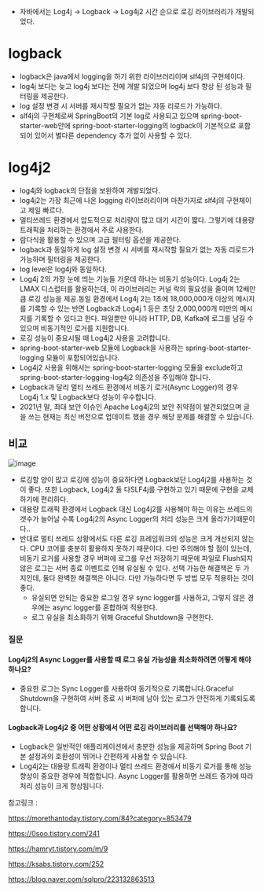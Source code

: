 
- 자바에서는 Log4j → Logback → Log4j2 시간 순으로 로깅 라이브러리가 개발되었다.

# logback
- logback은 java에서 logging을 하기 위한 라이브러리이며 slf4j의 구현체이다.
- log4j 보다는 늦고 log4j 보다는 전에 개발 되었으며 log4j 보다 향상 된 성능과 필터링을 제공한다.
- log 설정 변경 시 서버를 재시작할 필요가 없는 자동 리로드가 가능하다.
- slf4j의 구현체로써 SpringBoot의 기본 log로 사용되고 있으며 spring-boot-starter-web안에 spring-boot-starter-logging의 logback이 기본적으로 포함되어 있어서 별다른 dependency 추가 없이 사용할 수 있다.


# log4j2
- log4j와 logback의 단점을 보완하여 개발되었다.
- log4j2는 가장 최근에 나온 logging 라이브러리이며 마찬가지로 slf4j의 구현체이고 제일 빠르다.
- 멀티쓰레드 환경에서 압도적으로 처리량이 많고 대기 시간이 짧다. 그렇기에 대용량 트래픽을 처리하는 환경에서 주로 사용한다.
- 람다식을 활용할 수 있으며 고급 필터링 옵션을 제공한다.
- logback과 동일하게 log 설정 변경 시 서버를 재시작할 필요가 없는 자동 리로드가 가능하며 필터링을 제공한다.
- log level은 log4j와 동일하다.
- Log4j 2의 가장 눈에 띄는 기능들 가운데 하나는 비동기 성능이다. Log4j 2는 LMAX 디스럽터를 활용하는데, 이 라이브러리는 커널 락의 필요성을 줄이며 12배만큼 로깅 성능을 제공.동일 환경에서 Log4j 2는 1초에 18,000,000개 이상의 메시지를 기록할 수 있는 반면 Logback과 Log4j 1 등은 초당 2,000,000개 미만의 메시지를 기록할 수 있다고 한다. 파일뿐만 아니라 HTTP, DB, Kafka에 로그를 남길 수 있으며 비동기적인 로거를 지원합니다.
- 로깅 성능이 중요시될 때 Log4j2 사용을 고려합니다.
- spring-boot-starter-web 모듈에 Logback을 사용하는 spring-boot-starter-logging 모듈이 포함되어있습니다.
- Log4j2 사용을 위해서는 spring-boot-starter-logging 모듈을 exclude하고 spring-boot-starter-logging-log4j2 의존성을 주입해야 합니다.
- Logback과 달리 멀티 쓰레드 환경에서 비동기 로거(Async Logger)의 경우 Log4j 1.x 및 Logback보다 성능이 우수합니다.
- 2021년 말, 최대 보안 이슈인 Apache Log4j2의 보안 취약점이 발견되었으며 글을 쓰는 현재는 최신 버전으로 업데이트 했을 경우 해당 문제를 해결할 수 있습니다.

## 비교 

![image](https://github.com/user-attachments/assets/779a7d34-c0ff-47c8-9c99-e3a5ed44c11e)


-  로깅할 양이 많고 로깅에 성능이 중요하다면 Logback보단 Log4j2를 사용하는 것이 좋다. 또한 Logback, Log4j2 둘 다SLF4j를 구현하고 있기 때문에 구현을 교체하기에 편리하다.
- 대용량 트래픽 환경에서 Logback 대신 Log4j2를 사용해야 하는 이유는 쓰레드의 갯수가 늘어날 수록 Log4j2의 Async Logger의 처리 성능은 크게 올라가기때문이다.. 
- 반대로 멀티 쓰레드 상황에서도 다른 로깅 프레임워크의 성능은 크게 개선되지 않는다. CPU 코어를 충분히 활용하지 못하기 때문이다.  다만 주의해야 할 점이 있는데, 비동기 로거를 사용할 경우 버퍼에 로그를 우선 저장하기 때문에 파일로 Flush되지 않은 로그는 서버 종료 이벤트로 인해 유실될 수 있다. 선택 가능한 해결책은 두 가지인데, 둘다 완벽한 해결책은 아니다. 다만 가능하다면 두 방법 모두 적용하는 것이 좋다.  
    -  유실되면 안되는 중요한 로그일 경우 sync logger를 사용하고, 그렇지 않은 경우에는 async logger를 혼합하여 적용한다. 
    -  로그 유실을 최소화하기 위해 Graceful Shutdown을 구현한다. 


### 질문
#### Log4j2의 Async Logger를 사용할 때 로그 유실 가능성을 최소화하려면 어떻게 해야 하나요?
- 중요한 로그는 Sync Logger를 사용하여 동기적으로 기록합니다.Graceful Shutdown을 구현하여 서버 종료 시 버퍼에 남아 있는 로그가 안전하게 기록되도록 합니다.

#### Logback과 Log4j2 중 어떤 상황에서 어떤 로깅 라이브러리를 선택해야 하나요?
- Logback은 일반적인 애플리케이션에서 충분한 성능을 제공하며 Spring Boot 기본 설정과의 호환성이 뛰어나 간편하게 사용할 수 있습니다.
- Log4j2는 대용량 트래픽 환경이나 멀티 쓰레드 환경에서 비동기 로거를 통해 성능 향상이 중요한 경우에 적합합니다. Async Logger를 활용하면 쓰레드 증가에 따라 처리 성능이 크게 향상됩니다.

참고링크 : 

https://morethantoday.tistory.com/84?category=853479

https://0soo.tistory.com/241

https://hamryt.tistory.com/m/9

https://ksabs.tistory.com/252

https://blog.naver.com/sqlpro/223132863513
